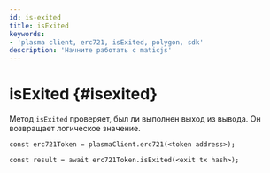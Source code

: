 ```yaml
---
id: is-exited
title: isExited
keywords:
- 'plasma client, erc721, isExited, polygon, sdk'
description: 'Начните работать с maticjs'
---
```


# isExited {#isexited}

Метод `isExited` проверяет, был ли выполнен выход из вывода. Он возвращает логическое значение.

```
const erc721Token = plasmaClient.erc721(<token address>);

const result = await erc721Token.isExited(<exit tx hash>);

```
